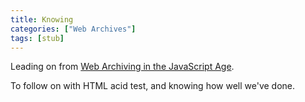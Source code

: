 ```yaml
---
title: Knowing
categories: ["Web Archives"]
tags: [stub]
---
```


Leading on from <a href="{{ site.baseurl }}{% post_url 2014-08-11-web-archiving-in-the-javascript-age %}">Web Archiving in the JavaScript Age</a>.

To follow on with HTML acid test, and knowing how well we've done.
